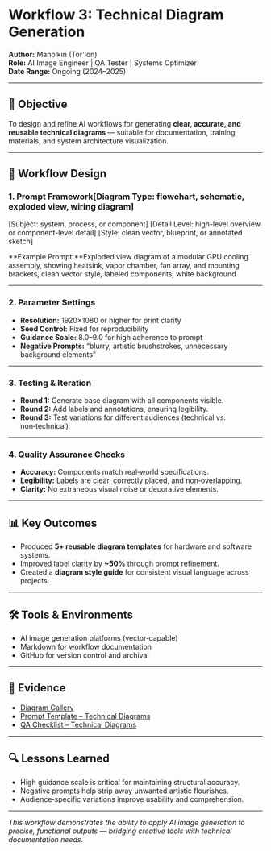 # Workflow 3: Technical Diagram Generation

**Author:** Manolkin (Tor’Ion)  
**Role:** AI Image Engineer | QA Tester | Systems Optimizer  
**Date Range:** Ongoing (2024–2025)

---

## 🎯 Objective
To design and refine AI workflows for generating **clear, accurate, and reusable technical diagrams** — suitable for documentation, training materials, and system architecture visualization.

---

## 🧩 Workflow Design

### 1. **Prompt Framework**[Diagram Type: flowchart, schematic, exploded view, wiring diagram]
[Subject: system, process, or component]
[Detail Level: high-level overview or component-level detail]
[Style: clean vector, blueprint, or annotated sketch]

**Example Prompt:**Exploded view diagram of a modular GPU cooling assembly,
showing heatsink, vapor chamber, fan array, and mounting brackets,
clean vector style, labeled components, white background

---

### 2. **Parameter Settings**
- **Resolution:** 1920×1080 or higher for print clarity
- **Seed Control:** Fixed for reproducibility
- **Guidance Scale:** 8.0–9.0 for high adherence to prompt
- **Negative Prompts:** “blurry, artistic brushstrokes, unnecessary background elements”

---

### 3. **Testing & Iteration**
- **Round 1:** Generate base diagram with all components visible.
- **Round 2:** Add labels and annotations, ensuring legibility.
- **Round 3:** Test variations for different audiences (technical vs. non‑technical).

---

### 4. **Quality Assurance Checks**
- **Accuracy:** Components match real‑world specifications.
- **Legibility:** Labels are clear, correctly placed, and non‑overlapping.
- **Clarity:** No extraneous visual noise or decorative elements.

---

## 📊 Key Outcomes
- Produced **5+ reusable diagram templates** for hardware and software systems.
- Improved label clarity by **~50%** through prompt refinement.
- Created a **diagram style guide** for consistent visual language across projects.

---

## 🛠 Tools & Environments
- AI image generation platforms (vector‑capable)
- Markdown for workflow documentation
- GitHub for version control and archival

---

## 📂 Evidence
- [Diagram Gallery](./diagram-gallery.md)
- [Prompt Template – Technical Diagrams](./technical-diagram-prompt-template.md)
- [QA Checklist – Technical Diagrams](./technical-diagram-qa-checklist.md)

---

## 🔍 Lessons Learned
- High guidance scale is critical for maintaining structural accuracy.
- Negative prompts help strip away unwanted artistic flourishes.
- Audience‑specific variations improve usability and comprehension.

---

*This workflow demonstrates the ability to apply AI image generation to precise, functional outputs — bridging creative tools with technical documentation needs.*
